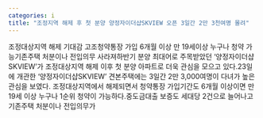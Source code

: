 ```yaml
---
categories: i
title: "조정지역 해제 후 첫 분양 양정자이더샵SKVIEW 오픈 3일간 2만 3천여명 몰려"
---
```

조정대상지역 해제 기대감 고조청약통장 가입 6개월 이상 만 19세이상 누구나 청약 가능기존주택 처분이나 전입의무 사라져하반기 분양 최대어로 주목받았던 ‘양정자이더샵SKVIEW’가 조정대상지역 해제 이후 첫 분양 아파트로 더욱 관심을 모으고 있다.23일에 개관한 ‘양정자이더샵SKVIEW’ 견본주택에는 3일간 2만 3,000여명이 다녀가 높은 관심을 보였다. 조정대상지역에서 해제되면서 청약통장 가입기간도 6개월 이상이면 만19세 이상 누구나 1순위 청약이 가능하다.중도금대출 보증도 세대당 2건으로 늘어나고 기존주택 처분이나 전입의무가